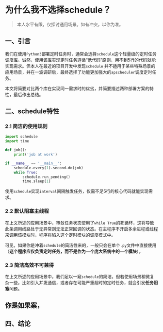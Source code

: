 # 为什么我不选择schedule？

> 本人水平有限，仅探讨通用场景。如有冲突，以你为准。

## 一、引言

我们在使用`Python3`部署定时任务时，通常会选择`schedule`这个轻量级的定时任务调度库。诚然，使用该库实现定时任务遵循“低代码”原则，用不到5行的代码就能实现需求。但本人在最近的项目开发中发现`schedule`
并不适用于某些特殊场景的应用场景，并在一波调研后，最终选择了功能更加强大的`apscheduler`调度定时任务。

本文将简要对比两个库在实现同一需求时的优劣，并简要描述两种部署方案的特性，最后作出总结。

## 二、schedule特性

### 2.1 简洁的使用规则

```python
import schedule
import time

def job():
    print('job at work')

if __name__ == '__main__':
	schedule.every(1).second.do(job)
    while True:
        schedule.run_pending()
        time.sleep(1)
```

使用`schedule`实现`interval`间隔触发任务，仅需不足5行的核心代码就能实现需求。

### 2.2 默认阻塞主线程

在上文所述的应用场景中，审敛任务状态使用了`while True`的死循环，这将导致此条调用线路处于无异常则无法正常回调的状态。在主程序不开启多余进程或线程来调用该模块时，程序将陷入这个定时模块的调度模式中。

可见，如果你是冲着`schedule`的简洁性来的，一般只会在单个`.py`文件中直接使用（**这个程序应仅负责定时任务，而不是作为一个庞大系统中的一个模块**）。

### 2.3 简洁高效不可兼得

在上文所述的应用场景中，我们足以一窥`schedule`的简洁。但若使用场景稍微复杂一些，比如引入并发通信，或者存在可能严重超时的定时任务，就会引发**任务阻塞**问题。

## 你是如果案，

## 四、结论



